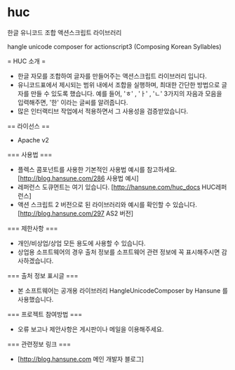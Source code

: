 huc
===
한글 유니코드 조합 액션스크립트 라이브러리

hangle unicode composer for actionscript3 (Composing Korean Syllables)


= HUC 소개 =
 * 한글 자모를 조합하여 글자를 만들어주는 액션스크립트 라이브러리 입니다.
 * 유니코드표에서 제시되는 범위 내에서 조합을 실행하며, 최대한 간단한 방법으로 글자를 만들 수 있도록 했습니다. 예를 들어, 'ㅎ' , 'ㅏ' , 'ㄴ' 3가지의 자음과 모음을 입력해주면, '한' 이라는 글씨를 알려줍니다.
 * 많은 인터랙티브 작업에서 적용하면서 그 사용성을 검증받았습니다.

== 라이선스 ==
 * Apache v2

=== 사용법 ===
 * 플렉스 콤포넌트를 사용한 기본적인 사용법 예시를 참고하세요. [http://blog.hansune.com/286 사용법 예시]
 * 레퍼런스 도큐먼트는 여기 있습니다. [http://hansune.com/huc_docs HUC레퍼런스]
 * 액션 스크립트 2 버전으로 된 라이브러리와 예시를 확인할 수 있습니다. [http://blog.hansune.com/297 AS2 버전]

=== 제한사항 ===
 * 개인/비상업/상업 모든 용도에 사용할 수 있습니다.
 * 상업용 소프트웨어의 경우 출처 정보를 소프트웨어 관련 정보에 꼭 표시해주시면 감사하겠습니다.

=== 출처 정보 표시글 ===
 * 본 소프트웨어는 공개용 라이브러리 HangleUnicodeComposer by Hansune 를 사용했습니다.

=== 프로젝트 참여방법 ===
 * 오류 보고나 제안사항은 게시판이나 메일을 이용해주세요.

=== 관련정보 링크 ===
 * [http://blog.hansune.com 메인 개발자 블로그]
 
